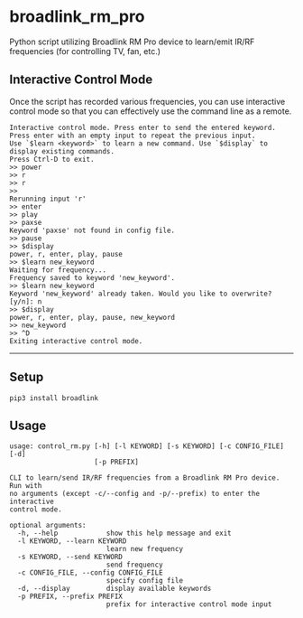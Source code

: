 # broadlink_rm_pro
Python script utilizing Broadlink RM Pro device to learn/emit IR/RF frequencies (for controlling TV, fan, etc.)

## Interactive Control Mode
Once the script has recorded various frequencies, you can use interactive control mode so that you can effectively use the command line as a remote.
```
Interactive control mode. Press enter to send the entered keyword. Press enter with an empty input to repeat the previous input.
Use `$learn <keyword>` to learn a new command. Use `$display` to display existing commands.
Press Ctrl-D to exit.
>> power
>> r
>> r
>>
Rerunning input 'r'
>> enter
>> play
>> paxse
Keyword 'paxse' not found in config file.
>> pause
>> $display
power, r, enter, play, pause
>> $learn new_keyword
Waiting for frequency...
Frequency saved to keyword 'new_keyword'.
>> $learn new_keyword
Keyword 'new_keyword' already taken. Would you like to overwrite? [y/n]: n
>> $display
power, r, enter, play, pause, new_keyword
>> new_keyword
>> ^D
Exiting interactive control mode.
```

---

## Setup

```
pip3 install broadlink
```

## Usage

```
usage: control_rm.py [-h] [-l KEYWORD] [-s KEYWORD] [-c CONFIG_FILE] [-d]
                     [-p PREFIX]

CLI to learn/send IR/RF frequencies from a Broadlink RM Pro device. Run with
no arguments (except -c/--config and -p/--prefix) to enter the interactive
control mode.

optional arguments:
  -h, --help            show this help message and exit
  -l KEYWORD, --learn KEYWORD
                        learn new frequency
  -s KEYWORD, --send KEYWORD
                        send frequency
  -c CONFIG_FILE, --config CONFIG_FILE
                        specify config file
  -d, --display         display available keywords
  -p PREFIX, --prefix PREFIX
                        prefix for interactive control mode input
```
